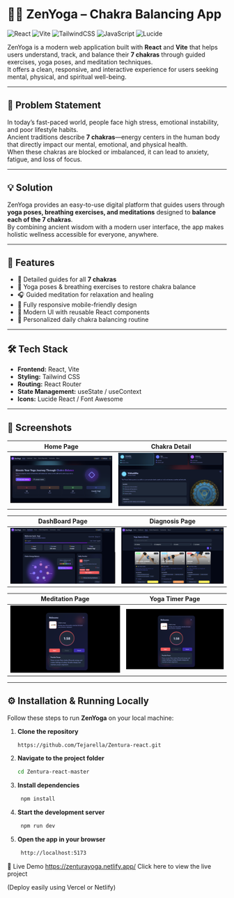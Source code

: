 # 🧘‍♀️ ZenYoga – Chakra Balancing App

![React](https://img.shields.io/badge/React-61DBFB?style=for-the-badge&logo=react&logoColor=black)
![Vite](https://img.shields.io/badge/Vite-646CFF?style=for-the-badge&logo=vite&logoColor=white)
![TailwindCSS](https://img.shields.io/badge/TailwindCSS-38B2AC?style=for-the-badge&logo=tailwind-css&logoColor=white)
![JavaScript](https://img.shields.io/badge/JavaScript-F7E017?style=for-the-badge&logo=javascript&logoColor=black)
![Lucide](https://img.shields.io/badge/Lucide%20Icons-000000?style=for-the-badge&logo=lucide&logoColor=white)

ZenYoga is a modern web application built with **React** and **Vite** that helps users understand, track, and balance their **7 chakras** through guided exercises, yoga poses, and meditation techniques.  
It offers a clean, responsive, and interactive experience for users seeking mental, physical, and spiritual well-being.

---

## 📌 Problem Statement
In today’s fast-paced world, people face high stress, emotional instability, and poor lifestyle habits.  
Ancient traditions describe **7 chakras**—energy centers in the human body that directly impact our mental, emotional, and physical health.  
When these chakras are blocked or imbalanced, it can lead to anxiety, fatigue, and loss of focus.

---

## 💡 Solution
ZenYoga provides an easy-to-use digital platform that guides users through **yoga poses, breathing exercises, and meditations** designed to **balance each of the 7 chakras**.  
By combining ancient wisdom with a modern user interface, the app makes holistic wellness accessible for everyone, anywhere.

---

## 🚀 Features
- 🌈 Detailed guides for all **7 chakras**
- 🧘 Yoga poses & breathing exercises to restore chakra balance
- 🎧 Guided meditation for relaxation and healing
- 📱 Fully responsive mobile-friendly design
- 🎨 Modern UI with reusable React components
- 📅 Personalized daily chakra balancing routine

---

## 🛠️ Tech Stack
- **Frontend:** React, Vite  
- **Styling:** Tailwind CSS  
- **Routing:** React Router  
- **State Management:** useState / useContext  
- **Icons:** Lucide React / Font Awesome  

---

## 📸 Screenshots

| Home Page | Chakra Detail |
|-----------|---------------|
| ![Home](11.png) | ![Chakra Detail](12.png) |

| DashBoard Page| Diagnosis Page |
|-----------------|------------------------|
| ![Meditation](13.png) | ![Mobile](14.png) |

| Meditation Page | Yoga Timer Page |
|-----------------|------------------------|
| ![Meditation](15.png) | ![Mobile](15.png) |

---


## ⚙️ Installation & Running Locally

Follow these steps to run **ZenYoga** on your local machine:

1. **Clone the repository**
   ```bash
   https://github.com/Tejarella/Zentura-react.git
2. **Navigate to the project folder**
   ```bash
   cd Zentura-react-master
3. **Install dependencies**
   ```bash
    npm install
4. **Start the development server**
   ```bash
    npm run dev
5. **Open the app in your browser**
   ```bash
    http://localhost:5173
🔗 Live Demo
https://zenturayoga.netlify.app/
Click here to view the live project

(Deploy easily using Vercel or Netlify)


